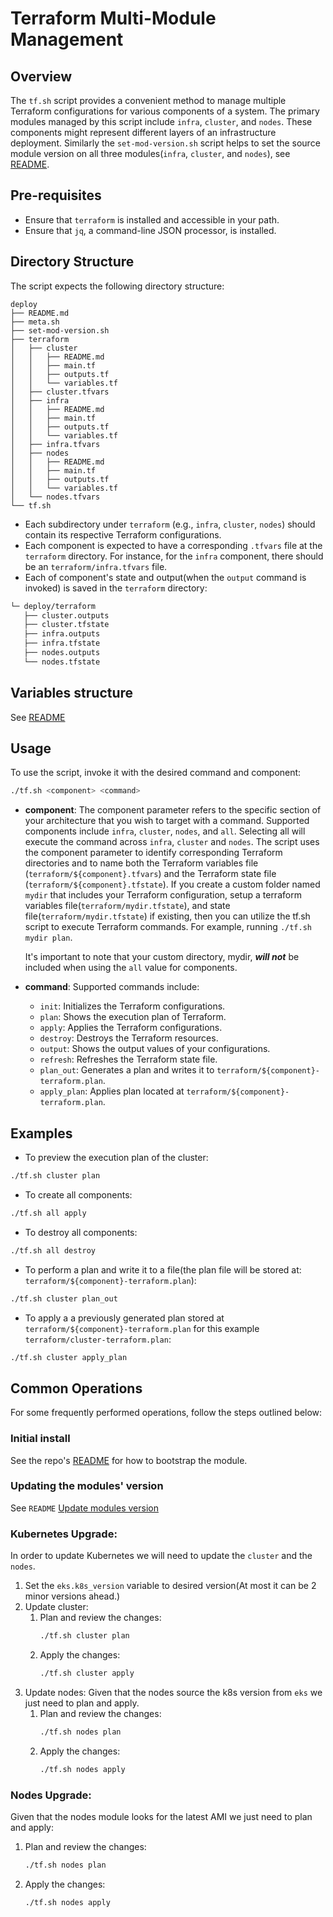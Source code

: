# Terraform Multi-Module Management

## Overview
The `tf.sh` script provides a convenient method to manage multiple Terraform configurations for various components of a system. The primary modules managed by this script include `infra`, `cluster`, and `nodes`. These components might represent different layers of an infrastructure deployment. Similarly the `set-mod-version.sh` script helps to set the source module version on all three modules(`infra`, `cluster`, and `nodes`), see [README](../../README.md#Using_script).

## Pre-requisites
* Ensure that `terraform` is installed and accessible in your path.
* Ensure that `jq`, a command-line JSON processor, is installed.

## Directory Structure
The script expects the following directory structure:
```
deploy
├── README.md
├── meta.sh
├── set-mod-version.sh
├── terraform
│   ├── cluster
│   │   ├── README.md
│   │   ├── main.tf
│   │   ├── outputs.tf
│   │   └── variables.tf
│   ├── cluster.tfvars
│   ├── infra
│   │   ├── README.md
│   │   ├── main.tf
│   │   ├── outputs.tf
│   │   └── variables.tf
│   ├── infra.tfvars
│   ├── nodes
│   │   ├── README.md
│   │   ├── main.tf
│   │   ├── outputs.tf
│   │   └── variables.tf
│   └── nodes.tfvars
└── tf.sh
```

* Each subdirectory under `terraform` (e.g., `infra`, `cluster`, `nodes`) should contain its respective Terraform configurations.
* Each component is expected to have a corresponding `.tfvars` file at the `terraform` directory. For instance, for the `infra` component, there should be an `terraform/infra.tfvars` file.
* Each of component's state and output(when the `output` command is invoked) is saved in the `terraform` directory:

```bash
└─ deploy/terraform
   ├── cluster.outputs
   ├── cluster.tfstate
   ├── infra.outputs
   ├── infra.tfstate
   ├── nodes.outputs
   └── nodes.tfstate
```
## Variables structure

See [README](../../README.md#3-review-and-configure-tfvars)

## Usage

To use the script, invoke it with the desired command and component:

```bash
./tf.sh <component> <command>
```

* **component**: The component parameter refers to the specific section of your architecture that you wish to target with a command. Supported components include `infra`, `cluster`, `nodes`, and `all`. Selecting all will execute the command across `infra`, `cluster` and `nodes`.
  The script uses the component parameter to identify corresponding Terraform directories and to name both the Terraform variables file (`terraform/${component}.tfvars`) and the Terraform state file (`terraform/${component}.tfstate`). If you create a custom folder named `mydir` that includes your Terraform configuration, setup a terraform variables file(`terraform/mydir.tfstate`), and state file(`terraform/mydir.tfstate`) if existing, then you can utilize the tf.sh script to execute Terraform commands. For example, running `./tf.sh mydir plan`.

  It's important to note that your custom directory, mydir, ***will not*** be included when using the `all` value for components.

* **command**: Supported commands include:
  * `init`: Initializes the Terraform configurations.
  * `plan`: Shows the execution plan of Terraform.
  * `apply`: Applies the Terraform configurations.
  * `destroy`: Destroys the Terraform resources.
  * `output`: Shows the output values of your configurations.
  * `refresh`: Refreshes the Terraform state file.
  * `plan_out`: Generates a plan and writes it to `terraform/${component}-terraform.plan`.
  * `apply_plan`: Applies plan located at `terraform/${component}-terraform.plan`.

## Examples

* To preview the execution plan of the cluster:

```bash
./tf.sh cluster plan
```

* To create all components:

```bash
./tf.sh all apply
```

* To destroy all components:

```bash
./tf.sh all destroy
```

* To perform a plan and write it to a file(the plan file will be stored at: `terraform/${component}-terraform.plan`):

```bash
./tf.sh cluster plan_out
```

* To apply a a previously generated plan stored at `terraform/${component}-terraform.plan` for this example `terraform/cluster-terraform.plan`:

```bash
./tf.sh cluster apply_plan
```

## Common Operations

For some frequently performed operations, follow the steps outlined below:

### Initial install
See the repo's [README](../../README.md#bootstrap-module) for how to bootstrap the module.

### Updating the modules' version
See `README` [Update modules version](../../README.md#2-update-modules-version)

### Kubernetes Upgrade:
In order to update Kubernetes we will need to update the `cluster` and the `nodes`.

1. Set the `eks.k8s_version` variable to desired version(At most it can be 2 minor versions ahead.)
2. Update cluster:
   1. Plan and review the changes:
      ```bash
      ./tf.sh cluster plan
      ```
   2. Apply the changes:
      ```bash
      ./tf.sh cluster apply
      ```
3. Update nodes:
Given that the nodes source the k8s version from `eks` we just need to plan and apply.
   1. Plan and review the changes:
      ```bash
      ./tf.sh nodes plan
      ```
   2. Apply the changes:
      ```bash
      ./tf.sh nodes apply
      ```

### Nodes Upgrade:
Given that the nodes module looks for the latest AMI we just need to plan and apply:
1. Plan and review the changes:
   ```bash
   ./tf.sh nodes plan
   ```
2. Apply the changes:
   ```bash
   ./tf.sh nodes apply
   ```
